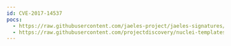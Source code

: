 ```yaml
---
id: CVE-2017-14537
pocs:
  - https://raw.githubusercontent.com/jaeles-project/jaeles-signatures/master/cves/trixbox-path-traversal-cve-2017-14537.yaml
  - https://raw.githubusercontent.com/projectdiscovery/nuclei-templates/master/cves/2017/CVE-2017-14537.yaml
---
```

